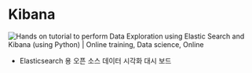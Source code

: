 # Kibana

![Hands on tutorial to perform Data Exploration using Elastic Search and  Kibana (using Python) | Online training, Data science, Online](https://i.pinimg.com/originals/b3/90/4f/b3904fc82bcbd62f10c225a853405df3.png)

- Elasticsearch 용 오픈 소스 데이터 시각화 대시 보드
